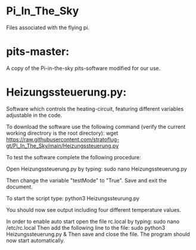 # Pi_In_The_Sky
Files associated with the flying pi.

# pits-master: 
A copy of the Pi-in-the-sky pits-software modified for our use.

# Heizungssteuerung.py:
Software which controls the heating-circuit, featuring different variables adjustable in the code.

To download the software use the following command (verify the current working directrory is the root directory):
  wget https://raw.githubusercontent.com/stratoflug-gt/Pi_In_The_Sky/main/Heizungssteuerung.py

To test the software complete the following procedure:

Open Heizungssteuerung.py by typing:
  sudo nano Heizungssteuerung.py
  
Then change the variable "testMode" to "True". Save and exit the document.

To start the script type:
  python3 Heizungssteurung.py

You should now see output including four different temperature values.

In order to enable auto start open the file rc.local by typing:
  sudo nano /etc/rc.local
Then add the following line to the file:
  sudo python3 Heizungssteuerung.py & 
Then save and close the file. The program should now start automatically.
